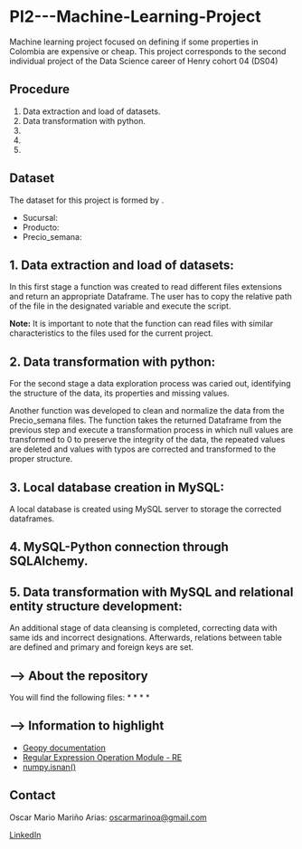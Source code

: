 # PI2---Machine-Learning-Project
Machine learning project focused on defining if some properties in Colombia are expensive or cheap.
This project corresponds to the second individual project of the Data Science career of 
Henry cohort 04 (DS04)
## Procedure

1. Data extraction and load of datasets.
2. Data transformation with python.
3. 
4. 
5. 

## Dataset

The dataset for this project is formed by .

* Sucursal: 
* Producto: 
* Precio_semana: 

## 1. Data extraction and load of datasets:

In this first stage a function was created to read different files extensions and return an appropriate Dataframe. The user has to copy the relative path of the file in the designated variable and execute the script.

**Note:** It is important to note that the function can read files with similar characteristics to the files used for the current project.

## 2. Data transformation with python:

For the second stage a data exploration process was caried out, identifying the structure of the data, its properties and missing values.

Another function was developed to clean and normalize the data from the Precio_semana files. The function takes the returned Dataframe from the previous step and execute a transformation process in which null values are transformed to 0 to preserve the integrity of the data, the repeated values are deleted and values with typos are corrected and transformed to the proper structure.

## 3. Local database creation in MySQL:

A local database is created using MySQL server to storage the corrected dataframes.

## 4. MySQL-Python connection through SQLAlchemy.

## 5. Data transformation with MySQL and relational entity structure development:

An additional stage of data cleansing is completed, correcting data with same ids and incorrect designations. Afterwards, relations between table are defined and primary and foreign keys are set.
 


## --> About the repository
You will find the following files:
* 
* 
* 
* 

## --> Information to highlight
* [Geopy documentation](https://geopy.readthedocs.io/en/stable/)
* [Regular Expression Operation Module - RE](https://docs.python.org/3/library/re.html)
* [numpy.isnan()](https://numpy.org/doc/stable/reference/generated/numpy.isnan.html)

## Contact

Oscar Mario Mariño Arias: oscarmarinoa@gmail.com 

[LinkedIn](https://www.linkedin.com/in/oscar-mariño-arias-774098112/)
